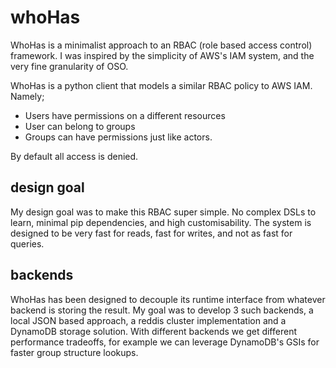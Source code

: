 # whoHas

WhoHas is a minimalist approach to an RBAC (role based access control) framework. I was inspired by the simplicity of AWS's IAM system, and the very fine granularity of OSO.

WhoHas is a python client that models a similar RBAC policy to AWS IAM. Namely;
- Users have permissions on a different resources
- User can belong to groups
- Groups can have permissions just like actors.

By default all access is denied. 


## design goal

My design goal was to make this RBAC super simple. No complex DSLs to learn, minimal pip dependencies, and high customisability. The system is designed to be very fast for reads, fast for writes, and not as fast for queries.

## backends

WhoHas has been designed to decouple its runtime interface from whatever backend is storing the result. My goal was to develop 3 such backends, a local JSON based approach, a reddis cluster implementation and a DynamoDB storage solution. With different backends we get different performance tradeoffs, for example we can leverage DynamoDB's GSIs for faster group structure lookups.


